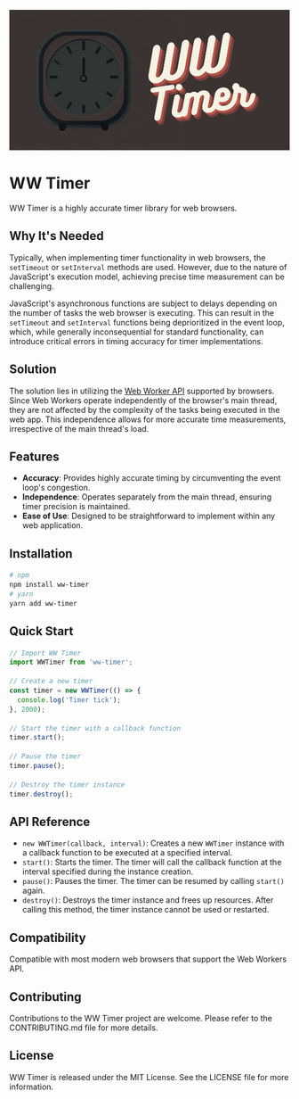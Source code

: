 ![WW Timer](https://github.com/univdev/ww-timer/raw/master/banner.jpg)
# WW Timer
WW Timer is a highly accurate timer library for web browsers.

## Why It's Needed
Typically, when implementing timer functionality in web browsers, the `setTimeout` or `setInterval` methods are used. However, due to the nature of JavaScript's execution model, achieving precise time measurement can be challenging.

JavaScript's asynchronous functions are subject to delays depending on the number of tasks the web browser is executing. This can result in the `setTimeout` and `setInterval` functions being deprioritized in the event loop, which, while generally inconsequential for standard functionality, can introduce critical errors in timing accuracy for timer implementations.

## Solution
The solution lies in utilizing the [Web Worker API](https://developer.mozilla.org/en-US/docs/Web/API/Web_Workers_API) supported by browsers. Since Web Workers operate independently of the browser's main thread, they are not affected by the complexity of the tasks being executed in the web app. This independence allows for more accurate time measurements, irrespective of the main thread's load.

## Features
- **Accuracy**: Provides highly accurate timing by circumventing the event loop's congestion.
- **Independence**: Operates separately from the main thread, ensuring timer precision is maintained.
- **Ease of Use**: Designed to be straightforward to implement within any web application.

## Installation
```sh
# npm
npm install ww-timer
# yarn
yarn add ww-timer
```

## Quick Start
```javascript
// Import WW Timer
import WWTimer from 'ww-timer';

// Create a new timer
const timer = new WWTimer(() => {
  console.log('Timer tick');
}, 2000);

// Start the timer with a callback function
timer.start();

// Pause the timer
timer.pause();

// Destroy the timer instance
timer.destroy();
```

## API Reference
- `new WWTimer(callback, interval)`: Creates a new `WWTimer` instance with a callback function to be executed at a specified interval.
- `start()`: Starts the timer. The timer will call the callback function at the interval specified during the instance creation.
- `pause()`: Pauses the timer. The timer can be resumed by calling `start()` again.
- `destroy()`: Destroys the timer instance and frees up resources. After calling this method, the timer instance cannot be used or restarted.


## Compatibility
Compatible with most modern web browsers that support the Web Workers API.

## Contributing
Contributions to the WW Timer project are welcome. Please refer to the CONTRIBUTING.md file for more details.

## License
WW Timer is released under the MIT License. See the LICENSE file for more information.
